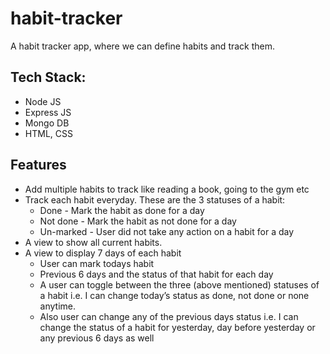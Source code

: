 # habit-tracker
A habit tracker app, where we can define habits and track them.
## Tech Stack:
- Node JS
- Express JS
- Mongo DB
- HTML, CSS


## Features
- Add multiple habits to track like reading a book, going to the gym etc
- Track each habit everyday. These are the 3 statuses of a habit:
    - Done - Mark the habit as done for a day
    - Not done - Mark the habit as not done for a day
    - Un-marked - User did not take any action on a habit for a day
- A view to show all current habits.
- A view to display 7 days of each habit
    - User can mark todays habit
    - Previous 6 days and the status of that habit for each day
    - A user can toggle between the three (above mentioned) statuses of a habit i.e. I can change today’s status as done, not done or none anytime.
    - Also user can change any of the previous days status i.e. I can change the status of a habit for yesterday, day before yesterday or any previous 6 days as well
